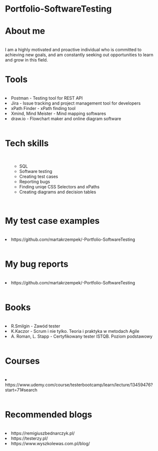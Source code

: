 # Portfolio-SoftwareTesting

# About me
<br> I am a highly motivated and proactive individual who is committed to achieving new goals, and am constantly seeking out opportunities to learn and grow in this field. </br>

# Tools
<br>
<li>Postman - Testing tool for REST API</li>
<li>Jira - Issue tracking and project management tool for developers</li>
<li> xPath Finder - xPath finding tool
<li> Xmind, Mind Meister - Mind mapping softwares </li>
<li>draw.io - Flowchart maker and online diagram software</li></br>

# Tech skills
<br><ul><ul>
<li>SQL</li>
<li>Software testing</li>
<li>Creating test cases</li>
<li>Reporting bugs</li>
<li>Finding uniqe CSS Selectors and xPaths</li>
<li>Creating diagrams and decision tables</li>
</ul></ul></br>


# My test case examples
<br>
<li>https://github.com/martakrzempek/-Portfolio-SoftwareTesting</li></br>

# My bug reports
<br>
<li>https://github.com/martakrzempek/-Portfolio-SoftwareTesting</li></br>

# Books
<br>
<li>R.Smilgin - Zawód tester</li>
<li>K.Kaczor - Scrum i nie tylko. Teoria i praktyka w metodach Agile</li>
<li>A. Roman, L. Stapp - Certyfikowany tester ISTQB. Poziom podstawowy</li>
</br>

# Courses
<br>
<li>https://www.udemy.com/course/testerbootcamp/learn/lecture/13459476?start=71#search</li></br>

# Recommended blogs
<br>
<li>https://remigiuszbednarczyk.pl/ </li>
<li>https://testerzy.pl/</li>
<li>https://www.wyszkolewas.com.pl/blog/</li>
</br>

